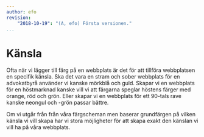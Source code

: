 ```yaml
---
author: efo
revision:
    "2018-10-19": "(A, efo) Första versionen."
...
```

Känsla
=======================

Ofta när vi lägger till färg på en webbplats är det för att tillföra webbplatsen en specifik känsla. Ska det vara en stram och sober webbplats för en advokatbyrå använder vi kanske mörkblå och guld. Skapar vi en webbplats för en höstmarknad kanske vill vi att färgarna speglar höstens färger med orange, röd och grön. Eller skapar vi en webbplats för ett 90-tals rave kanske neongul och -grön passar bättre.

Om vi utgår från från våra färgscheman men baserar grundfärgen på vilken känsla vi vill skapa har vi stora möjligheter för att skapa exakt den känslan vi vill ha på våra webbplats.
